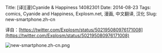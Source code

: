 Title: [译][漫]Cyanide & Happiness 14082301
Date: 2014-08-23
Tags: comics, Cyanide and Happiness, Explosm.net, 漫画, 中文翻译, 汉化
Slug: new-smartphone.zh-cn

译自：[https://twitter.com/Explosm/status/502195080976171008](https://twitter.com/Explosm/status/502195080976171008)


![new-smartphone.zh-cn.png](/static/images/comics/new-smartphone.zh-cn.png)




